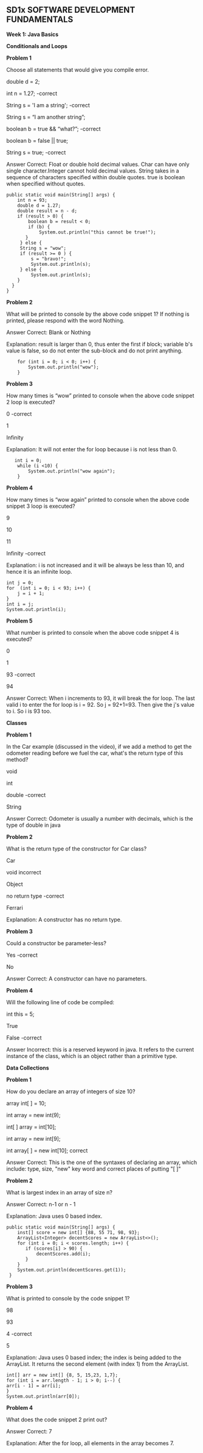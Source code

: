 ## SD1x SOFTWARE DEVELOPMENT FUNDAMENTALS

**Week 1: Java Basics**

**Conditionals and Loops**

**Problem 1**

Choose all statements that would give you compile error.

double d = 2;

int n = 1.27; -correct

String s = 'I am a string';  -correct

String s = “I am another string”;

boolean b = true && “what?”;  -correct

boolean b = false || true;

String s = true;  -correct

Answer Correct:
Float or double hold decimal values. Char can have only single character.Integer cannot hold decimal values. String takes in a sequence of characters specified within double quotes. true is boolean when specified without quotes.

```
public static void main(String[] args) {
    int n = 93;
    double d = 1.27;
    double result = n - d;
    if (result > 0) {
        boolean b = result < 0;
        if (b) {
            System.out.println("this cannot be true!");
       }
     } else {
     String s = "wow";
     if (result >= 0 ) {
         s = "bravo!";
         System.out.println(s);
     } else {
         System.out.println(s);
    }
  }
}
``` 
    

**Problem 2**

What will be printed to console by the above code snippet 1? If nothing is printed, please respond with the word Nothing.

Answer Correct:
Blank or Nothing

Explanation:
result is larger than 0, thus enter the first if block; variable b's value is false, so do not enter the sub-block and do not print anything. 
    
```
    for (int i = 0; i < 0; i++) {
        System.out.println("wow");
    }
```
    
**Problem 3**

How many times is “wow” printed to console when the above code snippet 2 loop is executed?

0 -correct

1

Infinity 

Explanation:
It will not enter the for loop because i is not less than 0.

    
 ```
    int i = 0;
     while (i <10) {
         System.out.println("wow again");
     }
 ```
     

**Problem 4**

How many times is “wow again” printed to console when the above code snippet 3 loop is executed?

9

10

11 

Infinity -correct

Explanation:
i is not increased and it will be always be less than 10, and hence it is an infinite loop.

```
int j = 0;
for  (int i = 0; i < 93; i++) {
    j = i + 1;
}
int i = j;
System.out.println(i);
```

**Problem 5**

What number is printed to console when the above code snippet 4 is executed?

0

1

93 -correct

94

Answer
Correct: When i increments to 93, it will break the for loop. The last valid i to enter the for loop is i = 92. So j = 92+1=93. Then give the j's value to i. So i is 93 too.

**Classes**

**Problem 1**

In the Car example (discussed in the video), if we add a method to get the odometer reading before we fuel the car, what's the return type of this method?

void

int

double -correct

String

Answer
Correct: Odometer is usually a number with decimals, which is the type of double in java


**Problem 2**

What is the return type of the constructor for Car class?

Car

void incorrect

Object

no return type -correct

Ferrari

Explanation:
A constructor has no return type.


**Problem 3**

Could a constructor be parameter-less?

Yes  -correct

No

Answer
Correct: A constructor can have no parameters.

**Problem 4**

Will the following line of code be compiled: 

int this = 5;

True

False -correct

Answer
Incorrect: this is a reserved keyword in java. It refers to the current instance of the class, which is an object rather than a primitive type.

**Data Collections**

**Problem 1**

How do you declare an array of integers of size 10?

array int[ ] = 10;

int array = new int(9);

int[ ] array = int[10];

int array = new int[9];

int array[ ] = new int[10]; correct

Answer
Correct: This is the one of the syntaxes of declaring an array, which include: type, size, "new" key word and correct places of putting "[ ]"

**Problem 2**

What is largest index in an array of size n?

  Answer Correct: n-1 or n - 1
  
Explanation:
Java uses 0 based index.


```
public static void main(String[] args) {
    inst[] score = new int[] {88, 55 71, 98, 93};
    ArrayList<Integer> decentScores = new ArrayList<>();
    for (int i = 0; i < scores.length; i++) {
       if (scores[i] > 90) {
           decentScores.add(i);
       }                                                        
    }
    System.out.println(decentScores.get(1));
 }
   ``` 

**Problem 3**

What is printed to console by the code snippet 1?

98

93

4 -correct

5 

Explanation:
Java uses 0 based index; the index is being added to the ArrayList. It returns the second element (with index 1) from the ArrayList.

```
int[] arr = new int[] {8, 5, 15,23, 1,7};
for (int i = arr.length - 1; i > 0; i--) {
arr[i - 1] = arr[i];
}
System.out.println(arr[0]);
```

**Problem 4**

What does the code snippet 2 print out?

Answer Correct:
    7
 
Explanation:
After the for loop, all elements in the array becomes 7.



